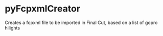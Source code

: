 # pyFcpxmlCreator
Creates a fcpxml file to be imported in Final Cut, based on a list of gopro hilights
